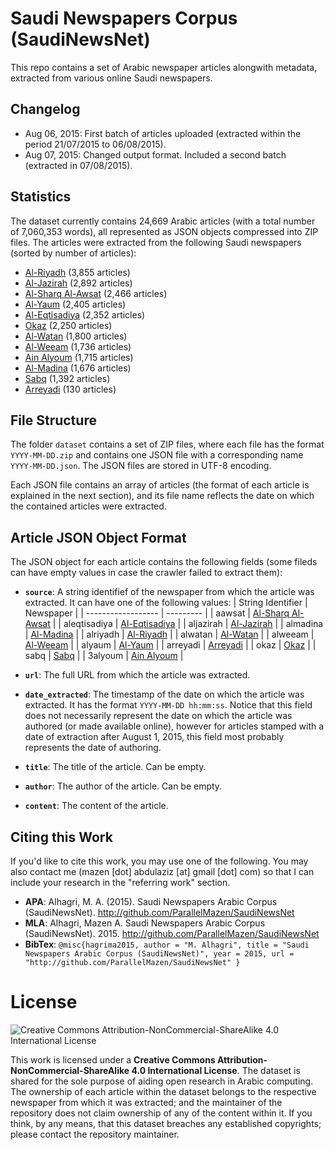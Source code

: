 # Saudi Newspapers Corpus (SaudiNewsNet)
This repo contains a set of Arabic newspaper articles alongwith metadata, extracted from various online Saudi newspapers.

Changelog
---------

 - Aug 06, 2015: First batch of articles uploaded (extracted within the period 21/07/2015 to 06/08/2015).
 - Aug 07, 2015: Changed output format. Included a second batch (extracted in 07/08/2015).

Statistics
----------
The dataset currently contains 24,669 Arabic articles (with a total number of 7,060,353 words), all represented as JSON objects compressed into ZIP files. The articles were extracted from the following Saudi newspapers (sorted by number of articles):

 - [Al-Riyadh](http://www.alriyadh.com/) (3,855 articles)
 - [Al-Jazirah](http://al-jazirah.com/) (2,892 articles)
 - [Al-Sharq Al-Awsat](aawsat.com/) (2,466 articles)
 - [Al-Yaum](http://alyaum.com/) (2,405 articles)
 - [Al-Eqtisadiya](http://aleqt.com/) (2,352 articles)
 - [Okaz](http://www.okaz.com.sa/) (2,250 articles)
 - [Al-Watan](http://alwatan.com.sa/) (1,800 articles)
 - [Al-Weeam](http://alweeam.com.sa/) (1,736 articles)
 - [Ain Alyoum](http://3alyoum.com/) (1,715 articles)
 - [Al-Madina](http://www.al-madina.com/) (1,676 articles)
 - [Sabq](http://sabq.org/) (1,392 articles)
 - [Arreyadi](http://www.arreyadi.com.sa/) (130 articles)

File Structure
--------------
The folder `dataset` contains a set of ZIP files, where each file has the format `YYYY-MM-DD.zip` and contains one JSON file with a corresponding name `YYYY-MM-DD.json`. The JSON files are stored in UTF-8 encoding.

Each JSON file contains an array of articles (the format of each article is explained in the next section), and its file name reflects the date on which the contained articles were extracted.

Article JSON Object Format
--------------------------
The JSON object for each article contains the following fields (some fileds can have empty values in case the crawler failed to extract them):

 - **`source`**: A string identifief of the newspaper from which the article was extracted. It can have one of the following values:
    | String Identifier  | Newspaper |
    | ------------------ | --------- |
    | aawsat | [Al-Sharq Al-Awsat](aawsat.com/) |
    | aleqtisadiya | [Al-Eqtisadiya](http://aleqt.com/) |
    | aljazirah | [Al-Jazirah](http://al-jazirah.com/) |
    | almadina | [Al-Madina](http://www.al-madina.com/) |
    | alriyadh | [Al-Riyadh](http://www.alriyadh.com/) |
    | alwatan | [Al-Watan](http://alwatan.com.sa/) |
    | alweeam | [Al-Weeam](http://alweeam.com.sa/) |
    | alyaum | [Al-Yaum](http://alyaum.com/)  |
    | arreyadi | [Arreyadi](http://www.arreyadi.com.sa/) |
    | okaz | [Okaz](http://www.okaz.com.sa/) |
    | sabq | [Sabq](http://sabq.org/) |
    | 3alyoum | [Ain Alyoum](http://3alyoum.com/) |
    
 - **`url`**: The full URL from which the article was extracted.
 - **`date_extracted`**: The timestamp of the date on which the article was extracted. It has the format `YYYY-MM-DD hh:mm:ss`. Notice that this field does not necessarily represent the date on which the article was authored (or made available online), however for articles stamped with a date of extraction after August 1, 2015, this field most probably represents the date of authoring.
 - **`title`**: The title of the article. Can be empty.
 - **`author`**: The author of the article. Can be empty.
 - **`content`**: The content of the article.

Citing this Work
------------------

If you'd like to cite this work, you may use one of the following. You may also contact me (mazen [dot] abdulaziz [at] gmail [dot] com) so that I can include your research in the "referring work" section.

 - **APA**: Alhagri, M. A. (2015). Saudi Newspapers Arabic Corpus (SaudiNewsNet). http://github.com/ParallelMazen/SaudiNewsNet
 - **MLA**: Alhagri, Mazen A. Saudi Newspapers Arabic Corpus (SaudiNewsNet). 2015. http://github.com/ParallelMazen/SaudiNewsNet
 - **BibTex**: 
  `@misc{hagrima2015,
  author = "M. Alhagri",
  title = "Saudi Newspapers Arabic Corpus (SaudiNewsNet)",
  year = 2015,
  url = "http://github.com/ParallelMazen/SaudiNewsNet"
  }`

# License
![Creative Commons Attribution-NonCommercial-ShareAlike 4.0 International License](https://i.creativecommons.org/l/by-nc-sa/4.0/88x31.png)

This work is licensed under a **Creative Commons Attribution-NonCommercial-ShareAlike 4.0 International License**. The dataset is shared for the sole purpose of aiding open research in Arabic computing. The ownership of each article within the dataset belongs to the respective newspaper from which it was extracted; and the maintainer of the repository does not claim ownership of any of the content within it. If you think, by any means, that this dataset breaches any established copyrights; please contact the repository maintainer.




